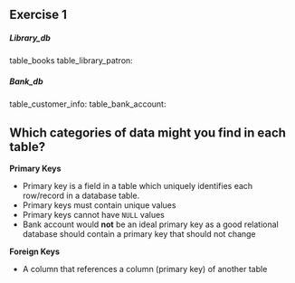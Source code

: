 ## Exercise 1

##### Library_db
table_books
table_library_patron:

##### Bank_db
table_customer_info:
table_bank_account:

Which categories of data might you find in each table? 
---
**Primary Keys**
- Primary key is a field in a table which uniquely identifies each row/record in a database table.
- Primary keys must contain unique values
- Primary keys cannot have `NULL` values
- Bank account would **not** be an ideal primary key as a good relational database should contain a primary key that should not change  

**Foreign Keys**
- A column that references a column (primary key)
of another table